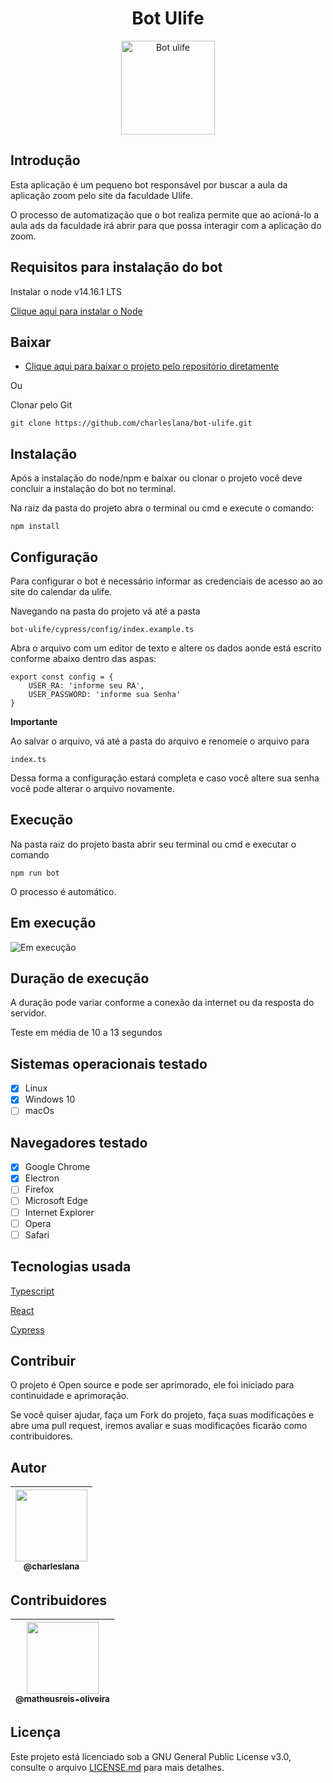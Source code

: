 <h1 align="center">Bot Ulife</h1>
<div align="center">
<img src="https://i.imgur.com/6j9IoAR.png" height="150" alt="Bot ulife">
</div>

## Introdução

Esta aplicação é um pequeno bot responsável por buscar a aula da aplicação zoom pelo site da faculdade Ulife.

O processo de automatização que o bot realiza permite que ao acioná-lo a aula ads da faculdade irá abrir para que possa interagir com a aplicação do zoom.

## Requisitos para instalação do bot

Instalar o node v14.16.1 LTS

[Clique aqui para instalar o Node](https://nodejs.org/en/)

## Baixar

* [Clique aqui para baixar o projeto pelo repositório diretamente](https://github.com/charleslana/bot-ulife/archive/refs/heads/master.zip)

Ou

Clonar pelo Git

```
git clone https://github.com/charleslana/bot-ulife.git
```

## Instalação

Após a instalação do node/npm e baixar ou clonar o projeto você deve concluir a instalação do bot no terminal.

Na raiz da pasta do projeto abra o terminal ou cmd e execute o comando:
```
npm install
```

## Configuração

Para configurar o bot é necessário informar as credenciais de acesso ao ao site do calendar da ulife.

Navegando na pasta do projeto vá até a pasta
```
bot-ulife/cypress/config/index.example.ts
```

Abra o arquivo com um editor de texto e altere os dados aonde está escrito conforme abaixo dentro das aspas:

```
export const config = {
    USER_RA: 'informe seu RA',
    USER_PASSWORD: 'informe sua Senha'
}
```

**Importante**

Ao salvar o arquivo, vá até a pasta do arquivo e renomeie o arquivo para

```
index.ts
```
Dessa forma a configuração estará completa e caso você altere sua senha você pode alterar o arquivo novamente.

## Execução

Na pasta raiz do projeto basta abrir seu terminal ou cmd e executar o comando

```
npm run bot
```

O processo é automático.

## Em execução

<img src="https://i.imgur.com/wiaDDEK.gif" alt="Em execução">

## Duração de execução

A duração pode variar conforme a conexão da internet ou da resposta do servidor.

Teste em média de 10 a 13 segundos

## Sistemas operacionais testado

- [x] Linux
- [x] Windows 10
- [ ] macOs

## Navegadores testado

- [x] Google Chrome
- [x] Electron
- [ ] Firefox
- [ ] Microsoft Edge
- [ ] Internet Explorer
- [ ] Opera
- [ ] Safari

## Tecnologias usada

[Typescript](https://www.typescriptlang.org/)

[React](https://pt-br.reactjs.org/)

[Cypress](https://www.cypress.io/)

## Contribuir

O projeto é Open source e pode ser aprimorado, ele foi iniciado para continuidade e aprimoração.

Se você quiser ajudar, faça um Fork do projeto, faça suas modificações e abre uma pull request, iremos avaliar e suas modificações ficarão como contribuidores.

## Autor

| [<img src="https://avatars.githubusercontent.com/u/63615970?v=4?size=115" width=115><br><sub>@charleslana</sub>](https://github.com/charleslana) |
| :---: |

## Contribuidores

| [<img src="https://avatars.githubusercontent.com/u/61798509?v=4?size=115" width=115><br><sub>@matheusreis-oliveira</sub>](https://github.com/matheusreis-oliveira) |
| :---: |

## Licença

Este projeto está licenciado sob a GNU General Public License v3.0, consulte o arquivo [LICENSE.md](LICENSE.md) para mais detalhes.